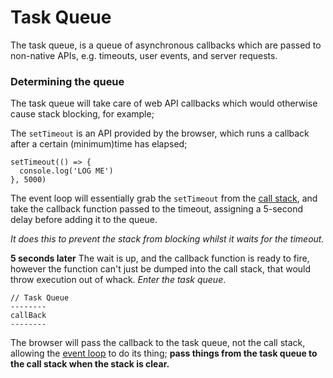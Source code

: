# Task Queue

The task queue, is a queue of asynchronous callbacks which are passed to non-native APIs, e.g. timeouts, user events, and server requests.

### Determining the queue

The task queue will take care of web API callbacks which would otherwise cause stack blocking, for example;

The `setTimeout` is an API provided by the browser, which runs a callback after a certain (minimum)time has elapsed;

```
setTimeout(() => {
  console.log('LOG ME')
}, 5000)
```

The event loop will essentially grab the `setTimeout` from the [call stack](../call-stack), and take the callback function passed to the timeout, assigning a 5-second delay before adding it to the queue.

_It does this to prevent the stack from blocking whilst it waits for the timeout._

**5 seconds later**
The wait is up, and the callback function is ready to fire, however the function can't just be dumped into the call stack, that would throw execution out of whack. _Enter the task queue_.

```
// Task Queue
--------
callBack
--------
```

The browser will pass the callback to the task queue, not the call stack, allowing the [event loop](./) to do its thing; **pass things from the task queue to the call stack when the stack is clear.**
